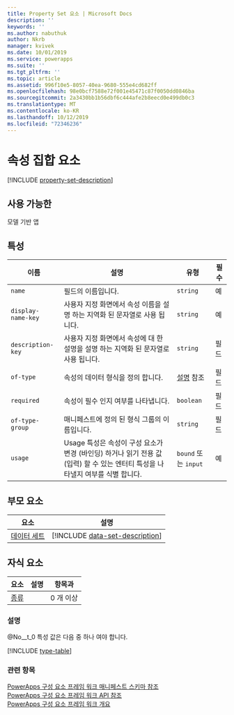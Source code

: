 ```yaml
---
title: Property Set 요소 | Microsoft Docs
description: ''
keywords: ''
ms.author: nabuthuk
author: Nkrb
manager: kvivek
ms.date: 10/01/2019
ms.service: powerapps
ms.suite: ''
ms.tgt_pltfrm: ''
ms.topic: article
ms.assetid: 996f10e5-8057-40ea-9680-555e4cd682ff
ms.openlocfilehash: 98e0bcf7588e72f001e45471c87f0050dd0846ba
ms.sourcegitcommit: 2a3430bb1b56dbf6c444afe2b8eecd0e499db0c3
ms.translationtype: MT
ms.contentlocale: ko-KR
ms.lasthandoff: 10/12/2019
ms.locfileid: "72346236"
---
```

# <a name="property-set-element"></a>속성 집합 요소

[!INCLUDE [property-set-description](includes/property-set-description.md)]

## <a name="available-for"></a>사용 가능한

모델 기반 앱

## <a name="attributes"></a>특성

|이름|설명|유형|필수|
|--|--|--|--|
|`name`|필드의 이름입니다.|`string`|예|
|`display-name-key`|사용자 지정 화면에서 속성 이름을 설명 하는 지역화 된 문자열로 사용 됩니다.|`string`|예|
|`description-key`|사용자 지정 화면에서 속성에 대 한 설명을 설명 하는 지역화 된 문자열로 사용 됩니다.|`string`|필드|
|`of-type`|속성의 데이터 형식을 정의 합니다.|[설명](#remarks) 참조|필드|
|`required`|속성이 필수 인지 여부를 나타냅니다.|`boolean`|필드|
|`of-type-group`|매니페스트에 정의 된 형식 그룹의 이름입니다.|`string`|필드|
|`usage`|Usage 특성은 속성이 구성 요소가 변경 (바인딩) 하거나 읽기 전용 값 (입력) 할 수 있는 엔터티 특성을 나타낼지 여부를 식별 합니다.|`bound` 또는 `input`|예|

## <a name="parent-elements"></a>부모 요소

|요소|설명|
|--|--|
|[데이터 세트](data-set.md)|[!INCLUDE [data-set-description](includes/data-set-description.md)]|

## <a name="child-elements"></a>자식 요소

|요소|설명|항목과|
|--|--|--|
|[종류](types.md)||0 개 이상|

### <a name="remarks"></a>설명

@No__t_0 특성 값은 다음 중 하나 여야 합니다.

[!INCLUDE [type-table](includes/type-table.md)]

### <a name="related-topics"></a>관련 항목

[PowerApps 구성 요소 프레임 워크 매니페스트 스키마 참조](index.md)<br/>
[PowerApps 구성 요소 프레임 워크 API 참조](../reference/index.md)<br/>
[PowerApps 구성 요소 프레임 워크 개요](../overview.md)